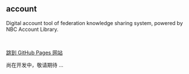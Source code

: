 account
-------

Digital account tool of federation knowledge sharing system, powered by NBC Account Library.

&nbsp;

[跳到 GitHub Pages 网站](/account/index.html?from=github)

尚在开发中，敬请期待 ...
